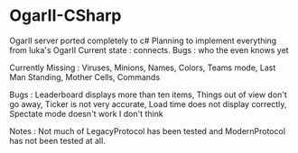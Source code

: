 # OgarII-CSharp
OgarII server ported completely to c#
Planning to implement everything from luka's OgarII
Current state : connects.
Bugs : who the even knows yet

Currently Missing :
Viruses,
Minions,
Names,
Colors,
Teams mode,
Last Man Standing,
Mother Cells,
Commands

Bugs :
Leaderboard displays more than ten items,
Things out of view don't go away,
Ticker is not very accurate,
Load time does not display correctly,
Spectate mode doesn't work I don't think

Notes :
Not much of LegacyProtocol has been tested and ModernProtocol has not been tested at all.
